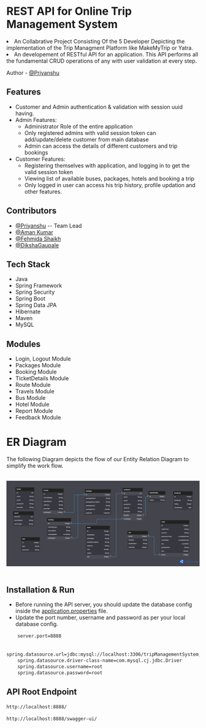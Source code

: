 <!-- ============================================  TITLE ======================================================  -->
# REST API for Online Trip Management System

<!-- ============================================  DETAILS ======================================================  -->

<li>An Collabrative Project Consisting Of the 5 Developer Depicting the implementation of the Trip Managment Platform like MakeMyTrip or Yatra.
<li>An developement of RESTful API for an application. This API performs all the fundamental CRUD operations of any with user validation at every step.
<br>

<!-- ============================================  AUTHOR ======================================================  -->

Author - [@Priyanshu](https://github.com/Siddharth263)
 
<!-- ============================================  FEATURES ======================================================  -->

  
## Features

* Customer and Admin authentication & validation with session uuid having.
* Admin Features:
    * Administrator Role of the entire application
    * Only registered admins with valid session token can add/update/delete customer from main database
    * Admin can access the details of different customers and trip bookings
* Customer Features:
    * Registering themselves with application, and logging in to get the valid session token
    * Viewing list of available buses, packages, hotels and booking a trip
    * Only logged in user can access his trip history, profile updation and other features.

<!-- ============================================  CONTRIBUTORS ======================================================  -->

  
## Contributors

* [@Priyanshu](https://github.com/Siddharth263) -- Team Lead
* [@Aman Kumar](https://github.com/Amanastel)
* [@Fehmida Shaikh](https://github.com/fehmida99)
* [@DikshaGaupale](https://github.com/DikshaGaupale)
  
<!-- ============================================  TECH STACK ======================================================  -->

## Tech Stack

* Java
* Spring Framework
* Spring Security
* Spring Boot
* Spring Data JPA
* Hibernate
* Maven
* MySQL

<!-- ============================================  MODULES ======================================================  -->

## Modules

* Login, Logout Module
* Packages Module
* Booking Module
* TicketDetails Module
* Route Module
* Travels Module
* Bus Module
* Hotel Module
* Report Module
* Feedback Module

<!-- ============================================  ER - DIAGRAM ======================================================  -->

# ER Diagram

The following Diagram depicts the flow of our Entity Relation Diagram to simplify the work flow.
<br>
<br>
  
 <img src='./er-diagram/online trip management system.png'/>


<br>
<br>

<!-- ============================================  INSTALLATION AND RUN ======================================================  -->

## Installation & Run

* Before running the API server, you should update the database config inside the [application.properties](src\main\resources\application.properties) file. 
* Update the port number, username and password as per your local database config.

```
    server.port=8888

    spring.datasource.url=jdbc:mysql://localhost:3306/tripManagementSystem;
    spring.datasource.driver-class-name=com.mysql.cj.jdbc.Driver
    spring.datasource.username=root
    spring.datasource.password=root

```

<!-- ============================================  API ROOT ENDPOINTS ======================================================  -->

## API Root Endpoint

`http://localhost:8888/`

`http://localhost:8888/swagger-ui/`
